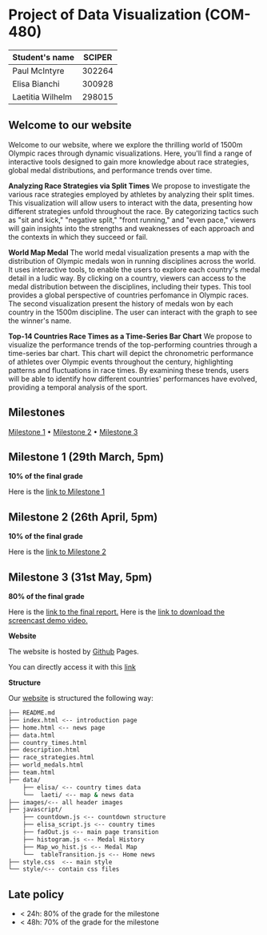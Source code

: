 # Project of Data Visualization (COM-480)

| Student's name | SCIPER |
| -------------- | ------ |
| Paul McIntyre | 302264 |
| Elisa Bianchi | 300928 |
| Laetitia Wilhelm | 298015 |


## Welcome to our website

Welcome to our website, where we explore the thrilling world of 1500m Olympic races through dynamic visualizations. Here, you'll find a range of interactive tools designed to gain more knowledge about race strategies, global medal distributions, and performance trends over time.


**Analyzing Race Strategies via Split Times**
We propose to investigate the various race strategies employed by athletes by analyzing their split times. This visualization will allow users to interact with the data, presenting how different strategies unfold throughout the race. By categorizing tactics such as "sit and kick," "negative split," "front running," and "even pace," viewers will gain insights into the strengths and weaknesses of each approach and the contexts in which they succeed or fail.

**World Map Medal**
The world medal visualization presents a map with the distribution of Olympic medals won in running disciplines across the world.
It uses interactive tools, to enable the users to explore each country's medal detail in a ludic way. By clicking on a country, viewers can access to the medal distribution between the disciplines, including their types. This tool provides a global perspective of countries perfomance in Olympic races. The second visualization present the history of medals won by each country in the 1500m discipline. The user can interact with the graph to see the winner's name.


**Top-14 Countries Race Times as a Time-Series Bar Chart**
We propose to visualize the performance trends of the top-performing countries through a time-series bar chart. This chart will depict the chronometric performance of athletes over Olympic events throughout the century, highlighting patterns and fluctuations in race times. By examining these trends, users will be able to identify how different countries' performances have evolved, providing a temporal analysis of the sport.

## Milestones

[Milestone 1](milestones/Milestone%201.md) • [Milestone 2](milestones/Milestone%202.md) • [Milestone 3](milestones/Milestone%203.md)

## Milestone 1 (29th March, 5pm)

**10% of the final grade**

Here is the [link to Milestone 1](milestones/Milestone%201.md)

## Milestone 2 (26th April, 5pm)

**10% of the final grade**

Here is the [link to Milestone 2](milestones/Milestone%202.md)

## Milestone 3 (31st May, 5pm)

**80% of the final grade**

Here is the [link to the final report.](milestones/Final_Report.pdf)
Here is the [link to download the screencast demo video.](milestones/Screencast.mp4)



**Website**

The website is hosted by [Github](https://github.com/laetitia-wilhelm/laetitia-wilhelm.github.io) Pages.

You can directly access it with this [link](https://laetitia-wilhelm.github.io/index.html)

**Structure**

Our [website](https://laetitia-wilhelm.github.io/index.html) is structured the following way:

```sh
├── README.md 
├── index.html <-- introduction page
├── home.html <-- news page
├── data.html
├── country_times.html
├── description.html
├── race_strategies.html
├── world_medals.html
├── team.html
├── data/
    ├── elisa/ <-- country times data
    └──  laeti/ <-- map & news data
├── images/<-- all header images
├── javascript/
    ├── countdown.js <-- countdown structure
    ├── elisa_script.js <-- country times
    ├── fadOut.js <-- main page transition
    ├── histogram.js <-- Medal History
    ├── Map_wo_hist.js <-- Medal Map
    └──  tableTransition.js <-- Home news
├── style.css  <-- main style
└── style/<-- contain css files
```

## Late policy

- < 24h: 80% of the grade for the milestone
- < 48h: 70% of the grade for the milestone


